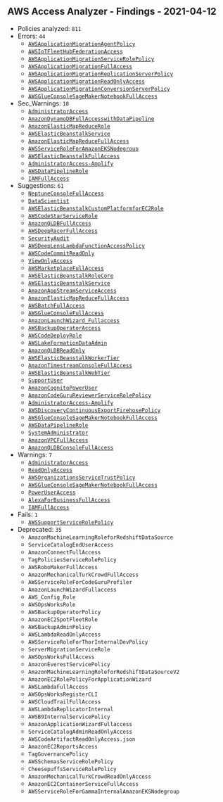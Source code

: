 ## AWS Access Analyzer - Findings - 2021-04-12

- Policies analyzed: `811`
- Errors: `44`
  - [`AWSApplicationMigrationAgentPolicy`](./AWSApplicationMigrationAgentPolicy.json)
  - [`AWSIoTFleetHubFederationAccess`](./AWSIoTFleetHubFederationAccess.json)
  - [`AWSApplicationMigrationServiceRolePolicy`](./AWSApplicationMigrationServiceRolePolicy.json)
  - [`AWSApplicationMigrationFullAccess`](./AWSApplicationMigrationFullAccess.json)
  - [`AWSApplicationMigrationReplicationServerPolicy`](./AWSApplicationMigrationReplicationServerPolicy.json)
  - [`AWSApplicationMigrationReadOnlyAccess`](./AWSApplicationMigrationReadOnlyAccess.json)
  - [`AWSApplicationMigrationConversionServerPolicy`](./AWSApplicationMigrationConversionServerPolicy.json)
  - [`AWSGlueConsoleSageMakerNotebookFullAccess`](./AWSGlueConsoleSageMakerNotebookFullAccess.json)
- Sec_Warnings: `10`
  - [`AdministratorAccess`](./AdministratorAccess.json)
  - [`AmazonDynamoDBFullAccesswithDataPipeline`](./AmazonDynamoDBFullAccesswithDataPipeline.json)
  - [`AmazonElasticMapReduceRole`](./AmazonElasticMapReduceRole.json)
  - [`AWSElasticBeanstalkService`](./AWSElasticBeanstalkService.json)
  - [`AmazonElasticMapReduceFullAccess`](./AmazonElasticMapReduceFullAccess.json)
  - [`AWSServiceRoleForAmazonEKSNodegroup`](./AWSServiceRoleForAmazonEKSNodegroup.json)
  - [`AWSElasticBeanstalkFullAccess`](./AWSElasticBeanstalkFullAccess.json)
  - [`AdministratorAccess-Amplify`](./AdministratorAccess-Amplify.json)
  - [`AWSDataPipelineRole`](./AWSDataPipelineRole.json)
  - [`IAMFullAccess`](./IAMFullAccess.json)
- Suggestions: `61`
  - [`NeptuneConsoleFullAccess`](./NeptuneConsoleFullAccess.json)
  - [`DataScientist`](./DataScientist.json)
  - [`AWSElasticBeanstalkCustomPlatformforEC2Role`](./AWSElasticBeanstalkCustomPlatformforEC2Role.json)
  - [`AWSCodeStarServiceRole`](./AWSCodeStarServiceRole.json)
  - [`AmazonQLDBFullAccess`](./AmazonQLDBFullAccess.json)
  - [`AWSDeepRacerFullAccess`](./AWSDeepRacerFullAccess.json)
  - [`SecurityAudit`](./SecurityAudit.json)
  - [`AWSDeepLensLambdaFunctionAccessPolicy`](./AWSDeepLensLambdaFunctionAccessPolicy.json)
  - [`AWSCodeCommitReadOnly`](./AWSCodeCommitReadOnly.json)
  - [`ViewOnlyAccess`](./ViewOnlyAccess.json)
  - [`AWSMarketplaceFullAccess`](./AWSMarketplaceFullAccess.json)
  - [`AWSElasticBeanstalkRoleCore`](./AWSElasticBeanstalkRoleCore.json)
  - [`AWSElasticBeanstalkService`](./AWSElasticBeanstalkService.json)
  - [`AmazonAppStreamServiceAccess`](./AmazonAppStreamServiceAccess.json)
  - [`AmazonElasticMapReduceFullAccess`](./AmazonElasticMapReduceFullAccess.json)
  - [`AWSBatchFullAccess`](./AWSBatchFullAccess.json)
  - [`AWSGlueConsoleFullAccess`](./AWSGlueConsoleFullAccess.json)
  - [`AmazonLaunchWizard_Fullaccess`](./AmazonLaunchWizard_Fullaccess.json)
  - [`AWSBackupOperatorAccess`](./AWSBackupOperatorAccess.json)
  - [`AWSCodeDeployRole`](./AWSCodeDeployRole.json)
  - [`AWSLakeFormationDataAdmin`](./AWSLakeFormationDataAdmin.json)
  - [`AmazonQLDBReadOnly`](./AmazonQLDBReadOnly.json)
  - [`AWSElasticBeanstalkWorkerTier`](./AWSElasticBeanstalkWorkerTier.json)
  - [`AmazonTimestreamConsoleFullAccess`](./AmazonTimestreamConsoleFullAccess.json)
  - [`AWSElasticBeanstalkWebTier`](./AWSElasticBeanstalkWebTier.json)
  - [`SupportUser`](./SupportUser.json)
  - [`AmazonCognitoPowerUser`](./AmazonCognitoPowerUser.json)
  - [`AmazonCodeGuruReviewerServiceRolePolicy`](./AmazonCodeGuruReviewerServiceRolePolicy.json)
  - [`AdministratorAccess-Amplify`](./AdministratorAccess-Amplify.json)
  - [`AWSDiscoveryContinuousExportFirehosePolicy`](./AWSDiscoveryContinuousExportFirehosePolicy.json)
  - [`AWSGlueConsoleSageMakerNotebookFullAccess`](./AWSGlueConsoleSageMakerNotebookFullAccess.json)
  - [`AWSDataPipelineRole`](./AWSDataPipelineRole.json)
  - [`SystemAdministrator`](./SystemAdministrator.json)
  - [`AmazonVPCFullAccess`](./AmazonVPCFullAccess.json)
  - [`AmazonQLDBConsoleFullAccess`](./AmazonQLDBConsoleFullAccess.json)
- Warnings: `7`
  - [`AdministratorAccess`](./AdministratorAccess.json)
  - [`ReadOnlyAccess`](./ReadOnlyAccess.json)
  - [`AWSOrganizationsServiceTrustPolicy`](./AWSOrganizationsServiceTrustPolicy.json)
  - [`AWSGlueConsoleSageMakerNotebookFullAccess`](./AWSGlueConsoleSageMakerNotebookFullAccess.json)
  - [`PowerUserAccess`](./PowerUserAccess.json)
  - [`AlexaForBusinessFullAccess`](./AlexaForBusinessFullAccess.json)
  - [`IAMFullAccess`](./IAMFullAccess.json)
- Fails: `1`
  - [`AWSSupportServiceRolePolicy`](./AWSSupportServiceRolePolicy.json)
- Deprecated: `35`
  - `AmazonMachineLearningRoleforRedshiftDataSource`
  - `ServiceCatalogEndUserAccess`
  - `AmazonConnectFullAccess`
  - `TagPoliciesServiceRolePolicy`
  - `AWSRoboMakerFullAccess`
  - `AmazonMechanicalTurkCrowdFullAccess`
  - `AWSServiceRoleForCodeGuruProfiler`
  - `AmazonLaunchWizardFullaccess`
  - `AWS_Config_Role`
  - `AWSOpsWorksRole`
  - `AWSBackupOperatorPolicy`
  - `AmazonEC2SpotFleetRole`
  - `AWSBackupAdminPolicy`
  - `AWSLambdaReadOnlyAccess`
  - `AWSServiceRoleForThorInternalDevPolicy`
  - `ServerMigrationServiceRole`
  - `AWSOpsWorksFullAccess`
  - `AmazonEverestServicePolicy`
  - `AmazonMachineLearningRoleforRedshiftDataSourceV2`
  - `AmazonEC2RolePolicyForApplicationWizard`
  - `AWSLambdaFullAccess`
  - `AWSOpsWorksRegisterCLI`
  - `AWSCloudTrailFullAccess`
  - `AWSLambdaReplicatorInternal`
  - `AWSB9InternalServicePolicy`
  - `AmazonApplicationWizardFullaccess`
  - `ServiceCatalogAdminReadOnlyAccess`
  - `AWSCodeArtifactReadOnlyAccess.json`
  - `AmazonEC2ReportsAccess`
  - `TagGovernancePolicy`
  - `AWSSchemasServiceRolePolicy`
  - `CheesepuffsServiceRolePolicy`
  - `AmazonMechanicalTurkCrowdReadOnlyAccess`
  - `AmazonEC2ContainerServiceFullAccess`
  - `AWSServiceRoleForGammaInternalAmazonEKSNodegroup`
